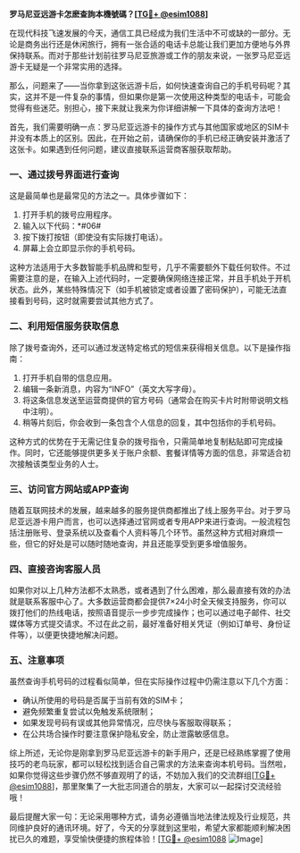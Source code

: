 **罗马尼亚远游卡怎麽查詢本機號碼？[[TG💪+ @esim1088](https://t.me/s/esim1088)]**

在现代科技飞速发展的今天，通信工具已经成为我们生活中不可或缺的一部分。无论是商务出行还是休闲旅行，拥有一张合适的电话卡总能让我们更加方便地与外界保持联系。而对于那些计划前往罗马尼亚旅游或工作的朋友来说，一张罗马尼亚远游卡无疑是一个非常实用的选择。

那么，问题来了——当你拿到这张远游卡后，如何快速查询自己的手机号码呢？其实，这并不是一件复杂的事情，但如果你是第一次使用这种类型的电话卡，可能会觉得有些迷茫。别担心，接下来就让我来为你详细讲解一下具体的查询方法吧！

首先，我们需要明确一点：罗马尼亚远游卡的操作方式与其他国家或地区的SIM卡并没有本质上的区别。因此，在开始之前，请确保你的手机已经正确安装并激活了这张卡。如果遇到任何问题，建议直接联系运营商客服获取帮助。

### **一、通过拨号界面进行查询**
这是最简单也是最常见的方法之一。具体步骤如下：
1. 打开手机的拨号应用程序。
2. 输入以下代码：*#06#
3. 按下拨打按钮（即使没有实际拨打电话）。
4. 屏幕上会立即显示你的手机号码。

这种方法适用于大多数智能手机品牌和型号，几乎不需要额外下载任何软件。不过需要注意的是，在输入上述代码时，一定要确保网络连接正常，并且手机处于开机状态。此外，某些特殊情况下（如手机被锁定或者设置了密码保护），可能无法直接看到号码，这时就需要尝试其他方式了。

### **二、利用短信服务获取信息**
除了拨号查询外，还可以通过发送特定格式的短信来获得相关信息。以下是操作指南：
1. 打开手机自带的信息应用。
2. 编辑一条新消息，内容为“INFO”（英文大写字母）。
3. 将这条信息发送至运营商提供的官方号码（通常会在购买卡片时附带说明文档中注明）。
4. 稍等片刻后，你会收到一条包含个人信息的回复，其中包括你的手机号码。

这种方式的优势在于无需记住复杂的拨号指令，只需简单地复制粘贴即可完成操作。同时，它还能够提供更多关于账户余额、套餐详情等方面的信息，非常适合初次接触该类型业务的人士。

### **三、访问官方网站或APP查询**
随着互联网技术的发展，越来越多的服务提供商都推出了线上服务平台。对于罗马尼亚远游卡用户而言，也可以选择通过官网或者专用APP来进行查询。一般流程包括注册账号、登录系统以及查看个人资料等几个环节。虽然这种方式相对麻烦一些，但它的好处是可以随时随地查询，并且还能享受到更多增值服务。

### **四、直接咨询客服人员**
如果你对以上几种方法都不太熟悉，或者遇到了什么困难，那么最直接有效的办法就是联系客服中心了。大多数运营商都会提供7×24小时全天候支持服务，你可以拨打他们的热线电话，按照语音提示一步步完成操作；也可以通过电子邮件、社交媒体等方式提交请求。不过在此之前，最好准备好相关凭证（例如订单号、身份证件等），以便更快捷地解决问题。

### **五、注意事项**
虽然查询手机号码的过程看似简单，但在实际操作过程中仍需注意以下几个方面：
- 确认所使用的号码是否属于当前有效的SIM卡；
- 避免频繁重复尝试以免触发系统限制；
- 如果发现号码有误或其他异常情况，应尽快与客服取得联系；
- 在公共场合操作时要注意保护隐私安全，防止泄露敏感信息。

综上所述，无论你是刚拿到罗马尼亚远游卡的新手用户，还是已经熟练掌握了使用技巧的老鸟玩家，都可以轻松找到适合自己需求的方法来查询本机号码。当然啦，如果你觉得这些步骤仍然不够直观明了的话，不妨加入我们的交流群组[[TG💪+ @esim1088](https://t.me/s/esim1088)]，那里聚集了一大批志同道合的朋友，大家可以一起探讨交流经验哦！

最后提醒大家一句：无论采用哪种方式，请务必遵循当地法律法规及行业规范，共同维护良好的通讯环境。好了，今天的分享就到这里啦，希望大家都能顺利解决困扰已久的难题，享受愉快便捷的旅程体验！[[TG💪+ @esim1088](https://t.me/s/esim1088) ![Image](https://i.postimg.cc/4NQfJmqS/Snipaste-2025-05-13-00-14-12.png)]